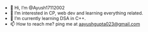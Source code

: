 - 👋 Hi, I’m @Ayush17112002
- 👀 I’m interested in CP, web dev and learning everything related.
- 🌱 I’m currently learning DSA in C++.
- 📫 How to reach me? ping me at aayushgupta023@gmail.com

<!---
Ayush17112002/Ayush17112002 is a ✨ special ✨ repository because its `README.md` (this file) appears on your GitHub profile.
You can click the Preview link to take a look at your changes.
--->
